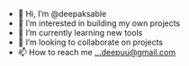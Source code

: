 - 👋 Hi, I’m @deepaksable
- 👀 I’m interested in building my own projects
- 🌱 I’m currently learning new tools
- 💞️ I’m looking to collaborate on projects
- 📫 How to reach me ...deepuu@gmail.com

<!---
deepaksable/deepaksable is a ✨ special ✨ repository because its `README.md` (this file) appears on your GitHub profile.
You can click the Preview link to take a look at your changes.
--->
